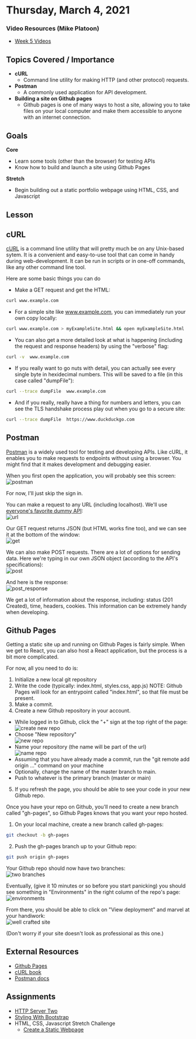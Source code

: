 # Thursday, March 4, 2021

### Video Resources (Mike Platoon)
- [Week 5 Videos](https://www.youtube.com/watch?v=V2nozKafd5w&list=PLu0CiQ7bzwERdY3DZWm2QK2dodaqV6bvG)

## Topics Covered / Importance
- **cURL**
  - Command line utility for making HTTP (and other protocol) requests.
- **Postman**
  - A commonly used application for API development.
- **Building a site on Github pages**
  - Github pages is one of many ways to host a site, allowing you to take files on your local computer and make them accessible to anyone with an internet connection.

## Goals
**Core**
* Learn some tools (other than the browser) for testing APIs
* Know how to build and launch a site using Github Pages

**Stretch**
* Begin building out a static portfolio webpage using HTML, CSS, and Javascript

## Lesson
## cURL
[cURL](https://curl.se/book.html) is a command line utility that will pretty much be on any Unix-based sytem.  It is a convenient and easy-to-use tool that can come in handy during web-development.  It can be run in scripts or in one-off commands, like any other command line tool.

Here are some basic things you can do
* Make a GET request and get the HTML:
```bash
curl www.example.com
```
* For a simple site like www.example.com, you can immediately run your own copy locally:
```bash
curl www.example.com > myExampleSite.html && open myExampleSite.html
```
* You can also get a more detailed look at what is happening (including the request and response headers) by using the "verbose" flag:
```bash
curl -v  www.example.com
```
* If you really want to go nuts with detail, you can actually see every single byte in hexidecimal numbers.  This will be saved to a file (in this case called "dumpFile"):
```bash
curl --trace dumpFile  www.example.com
```
* And if you really, really have a thing for numbers and letters, you can see the TLS handshake process play out when you go to a secure site:
```bash
curl --trace dumpFile  https://www.duckduckgo.com
```

## Postman
[Postman](https://www.postman.com/downloads/) is a widely used tool for testing and developing APIs.  Like cURL, it enables you to make requests to endpoints without using a browser.  You might find that it makes development and debugging easier.

When you first open the application, you will probably see this screen:<br/>
![postman](images/postman.png)

For now, I'll just skip the sign in.  

You can make a request to any URL (including localhost).  We'll use [everyone's favorite dummy API](https://jsonplaceholder.typicode.com):<br/>
![url](images/url.png)

Our GET request returns JSON (but HTML works fine too), and we can see it at the bottom of the window:<br/>
![get](images/get.png)

We can also make POST requests.  There are a lot of options for sending data.  Here we're typing in our own JSON object (according to the API's specifications):<br/>
![post](images/post.png)

And here is the response:<br/>
![post_response](images/post_response.png)

We get a lot of information about the response, including: status (201 Created), time, headers, cookies.  This information can be extremely handy when developing.


## Github Pages
Getting a static site up and running on Github Pages is fairly simple.  When we get to React, you can also host a React application, but the process is a bit more complicated.

For now, all you need to do is:
1. Initialize a new local git repository
2. Write the code (typically: index.html, styles.css, app.js)
NOTE: Github Pages will look for an entrypoint called "index.html", so that file must be present.
3. Make a commit.
4. Create a new Github repository in your account.
  * While logged in to Github, click the "+" sign at the top right of the page:<br/>
![create new repo](images/create_new.png)
  * Choose "New repository"<br/>
![new repo](images/new_repo.png)
  * Name your repository (the name will be part of the url)<br/>
![name repo](images/name-repo.png)
  * Assuming that you have already made a commit, run the "git remote add origin ..." command on your machine
  * Optionally, change the name of the master branch to main.
  * Push to whatever is the primary branch (master or main)
5. If you refresh the page, you should be able to see your code in your new Github repo.

Once you have your repo on Github, you'll need to create a new branch called "gh-pages", so Github Pages knows that you want your repo hosted.

1. On your local machine, create a new branch called gh-pages: 
```bash
git checkout -b gh-pages
```
2. Push the gh-pages branch up to your Github repo:
```bash
git push origin gh-pages
```
Your Github repo should now have two branches:<br/>
![two branches](images/two_branches.png)

Eventually, (give it 10 minutes or so before you start panicking) you should see something in "Environments" in the right column of the repo's page:<br/>
![environments](images/environments.png)

From there, you should be able to click on "View deployment" and marvel at your handiwork:<br/>
![well crafted site](images/well_crafted.png)

(Don't worry if your site doesn't look as professional as this one.)

## External Resources
* [Github Pages](https://pages.github.com/)
* [cURL book](https://everything.curl.dev/)
* [Postman docs](https://learning.postman.com/docs/getting-started/sending-the-first-request/)


## Assignments
* [HTTP Server Two](https://github.com/novemberplatoon/http-server-two)
* [Styling With Bootstrap](https://github.com/novemberplatoon/bootstrap/blob/master/readme.md)
* HTML, CSS, Javascript Stretch Challenge
  * [Create a Static Webpage](https://github.com/novemberplatoon/static-webpage)
